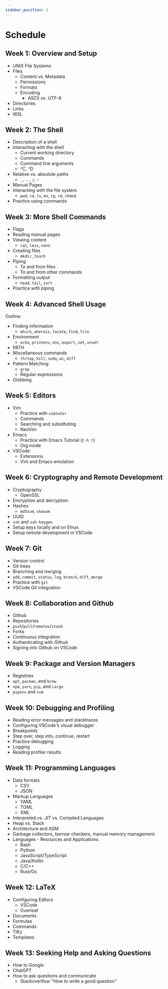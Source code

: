 ```yaml
---
sidebar_position: 2
---
```


# Schedule

## Week 1: Overview and Setup

- UNIX File Systems
- Files
  - Content vs. Metadata
  - Permissions
  - Formats
  - Encoding
    - ASCII vs. UTF-8
- Directories
- Links
- WSL

## Week 2: The Shell

- Description of a shell
- Interacting with the shell
  - Current working directory
  - Commands
  - Command line arguments
  - ^C, ^D
- Relative vs. absolute paths
  - `.`, `..`, `/`, `~`
- Manual Pages
- Interacting with the file system
  - `pwd`, `cd`, `ls`, `mv`, `cp`, `rm`, `chmod`
- Practice using commands

## Week 3: More Shell Commands

- Flags
- Reading manual pages
- Viewing content
  - `cat`, `less`, `nano`
- Creating files
  - `mkdir`, `touch`
- Piping
  - To and from files
  - To and from other commands
- Formatting output
  - `head`, `tail`, `sort`
- Practice with piping

## Week 4: Advanced Shell Usage

Outline:

- Finding information
  - `which`, `whereis`, `locate`, `find`, `file`
- Environment
  - `echo`, `printenv`, `env`, `export`, `set`, `unset`
- PATH
- Miscellaneous commands
  - `(h)top`, `kill`, `sudo`, `wc`, `diff`
- Pattern Matching
  - `grep`
  - Regular expressions
- Globbing

## Week 5: Editors

- Vim
  - Practice with `vimtutor`
  - Commands
  - Searching and substituting
  - NeoVim
- Emacs
  - Practice with Emacs Tutorial (`C-h t`)
  - Org mode
- VSCode
  - Extensions
  - Vim and Emacs emulation

## Week 6: Cryptography and Remote Development

- Cryptography
  - OpenSSL
- Encryption and decryption
- Hashes
  - `md5sum`, `shasum`
- UUID
- `ssh` and `ssh-keygen`
- Setup keys locally and on Elnux
- Setup remote development in VSCode

## Week 7: Git

- Version control
- Git trees
- Branching and merging
- `add`, `commit`, `status`, `log`, `branch`, `diff`, `merge`
- Practice with `git`
- VSCode Git integration

## Week 8: Collaboration and Github

- Github
- Repositories
- `push`/`pull`/`remotes`/`stash`
- Forks
- Continuous integration
- Authenticating with Github
- Signing into Github on VSCode

## Week 9: Package and Version Managers

- Registries
- `apt`, `pacman`, and `brew`
- `npm`, `yarn`, `pip`, and `cargo`
- `pipenv` and `nvm`

## Week 10: Debugging and Profiling

- Reading error messages and stacktraces
- Configuring VSCode's visual debugger
- Breakpoints
- Step over, step into, continue, restart
- Practice debugging
- Logging
- Reading profiler results

## Week 11: Programming Languages

- Data formats
  - CSV
  - JSON
- Markup Languages
  - YAML
  - TOML
  - XML
- Interpreted vs. JIT vs. Compiled Languages
- Heap vs. Stack
- Architecture and ASM
- Garbage collectors, borrow checkers, manual memory management
- Languages - Resources and Applications
  - Bash
  - Python
  - JavaScript/TypeScript
  - Java/Kotlin
  - C/C++
  - Rust/Go

## Week 12: LaTeX

- Configuring Editors
  - VSCode
  - Overleaf
- Documents
- Formulas
- Commands
- TiKz
- Templates

## Week 13: Seeking Help and Asking Questions

- How to Google
- ChatGPT
- How to ask questions and communicate
  - Stackoverflow "How to write a good question"

